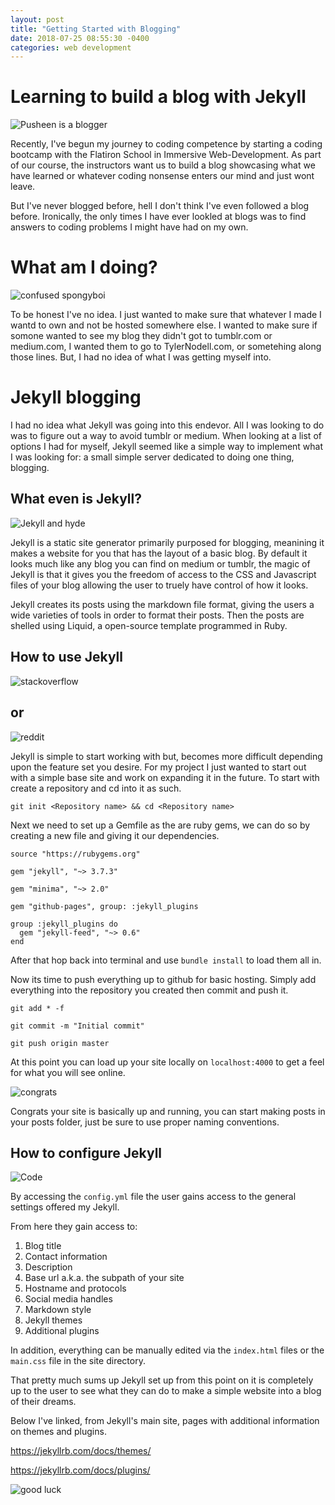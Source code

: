 ```yaml
---
layout: post
title: "Getting Started with Blogging"
date: 2018-07-25 08:55:30 -0400
categories: web development
--- 
```



# Learning to build a blog with Jekyll
![Pusheen is a blogger](https://thumbs.gfycat.com/AptFirstHartebeest-size_restricted.gif)

Recently, I've begun my journey to coding competence by starting a coding bootcamp with the Flatiron School in Immersive Web-Development. As part of our course, the instructors want us to build a blog showcasing what we have learned or whatever coding nonsense enters our mind and just wont leave.

But I've never blogged before, hell I don't think I've even followed a blog before. Ironically, the only times I have ever lookled at blogs was to find answers to coding problems I might have had on my own.

# What am I doing?

![confused spongyboi](https://thumbs.gfycat.com/GoldenChiefAmericanbittern-size_restricted.gif)

To be honest I've no idea. I just wanted to make sure that whatever I made I wantd to own and not be hosted somewhere else. I wanted to make sure if somone wanted to see my blog they didn't got to tumblr.com or medium.com, I wanted them to go to TylerNodell.com, or sometehing along those lines. But, I had no idea of what I was getting myself into.

# Jekyll blogging

I had no idea what Jekyll was going into this endevor. All I was looking to do was to figure out a way to avoid tumblr or medium. When looking at a list of options I had for myself, Jekyll seemed like a simple way to implement what I was looking for: a small simple server dedicated to doing one thing, blogging.

## What even is Jekyll?

![Jekyll and hyde](https://thumbs.gfycat.com/UnfinishedThankfulDikdik-size_restricted.gif)

Jekyll is a static site generator primarily purposed for blogging, meanining it makes a website for you that has the layout of a basic blog. By default it looks much like any blog you can find on medium or tumblr, the magic of Jekyll is that it gives you the freedom of access to the CSS and Javascript files of your blog allowing the user to truely have control of how it looks.

Jekyll creates its posts using the markdown file format, giving the users a wide varieties of tools in order to format their posts. Then the posts are shelled using Liquid, a open-source template programmed in Ruby. 

## How to use Jekyll

![stackoverflow](https://upload.wikimedia.org/wikipedia/en/f/fa/Stack_Overflow_homepage%2C_Feb_2017.png)

## or

![reddit](https://thumbs.gfycat.com/SoreDecimalKatydid-size_restricted.gif)

Jekyll is simple to start working with but, becomes more difficult depending upon the feature set you desire. For my project I just wanted to start out with a simple base site and work on expanding it in the future. To start with create a repository and cd into it as such.

```
git init <Repository name> && cd <Repository name>
```
Next we need to set up a Gemfile as the are ruby gems, we can do so by creating a new file and giving it our dependencies.

```
source "https://rubygems.org"

gem "jekyll", "~> 3.7.3"

gem "minima", "~> 2.0"

gem "github-pages", group: :jekyll_plugins

group :jekyll_plugins do
  gem "jekyll-feed", "~> 0.6"
end
```

After that hop back into terminal and use `bundle install` to load them all in.

Now its time to push everything up to github for basic hosting. Simply add everything into the repository you created then commit and push it.

```
git add * -f

git commit -m "Initial commit"

git push origin master
```

At this point you can load up your site locally on `localhost:4000` to get a feel for what you will see online.

![congrats](https://thumbs.gfycat.com/GraciousShyKid-size_restricted.gif)

Congrats your site is basically up and running, you can start making posts in your posts folder, just be sure to use proper naming conventions.

## How to configure Jekyll

![Code](https://thumbs.gfycat.com/BiodegradableFloweryGreatdane-size_restricted.gif)

By accessing the `config.yml` file the user gains access to the general settings offered my Jekyll.

From here they gain access to:
  1. Blog title
  2. Contact information
  3. Description
  4. Base url a.k.a. the subpath of your site
  5. Hostname and protocols
  6. Social media handles
  7. Markdown style
  8. Jekyll themes
  9. Additional plugins

In addition, everything can be manually edited via the `index.html` files or the `main.css` file in the site directory.

That pretty much sums up Jekyll set up from this point on it is completely up to the user to see what they can do to make a simple website into a blog of their dreams.

Below I've linked, from Jekyll's main site, pages with additional information on themes and plugins.

https://jekyllrb.com/docs/themes/

https://jekyllrb.com/docs/plugins/


![good luck](https://thumbs.gfycat.com/BitterMetallicCommongonolek-size_restricted.gif)